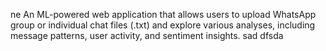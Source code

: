 ne
An ML-powered web application that allows users to upload WhatsApp group or individual chat files (.txt) and explore various analyses, including message patterns, user activity, and sentiment insights.
sad
dfsda
